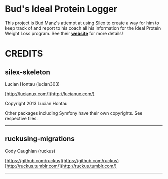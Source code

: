 Bud's Ideal Protein Logger
==========================

This project is Bud Manz's attempt at using Silex to create a way for him to keep track of and report to his coach all
his information for the Ideal Protein Weight Loss program.  See their [**website**](http://www.idealprotein.com) for more details!

CREDITS
=======

silex-skeleton
--------------
Lucian Hontau (lucian303)

[http://lucianux.com/](http://lucianux.com/)

Copyright 2013 Lucian Hontau

Other packages including Symfony have their own copyrights. See respective files.

***

ruckusing-migrations
--------------------
Cody Caughlan (ruckus)

[https://github.com/ruckus](https://github.com/ruckus)
[http://ruckus.tumblr.com/](http://ruckus.tumblr.com/)

***
